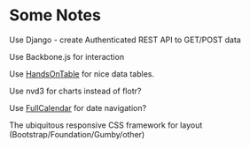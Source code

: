 Some Notes
==========

Use Django - create Authenticated REST API to GET/POST data

Use Backbone.js for interaction

Use [HandsOnTable](http://handsontable.com/index.html) for nice data tables.

Use nvd3 for charts instead of flotr?

Use [FullCalendar](http://arshaw.com/fullcalendar/) for date navigation?

The ubiquitous responsive CSS framework for layout (Bootstrap/Foundation/Gumby/other)
